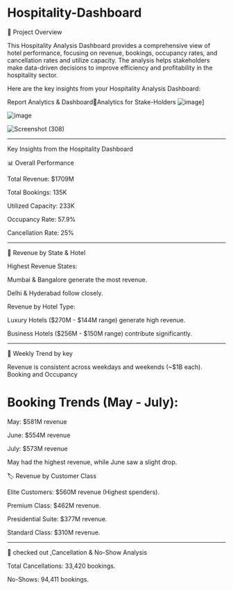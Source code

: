 # Hospitality-Dashboard

📌 Project Overview

This Hospitality Analysis Dashboard provides a comprehensive view of hotel performance, focusing on revenue, bookings, occupancy rates, and cancellation rates and utilize capacity. The analysis helps stakeholders make data-driven decisions to improve efficiency and profitability in the hospitality sector.

Here are the key insights from your Hospitality Analysis Dashboard:


Report Analytics & DashboardAnalytics for Stake-Holders ![image](https://github.com/user-attachments/assets/2e19b860-c852-4b12-89af-757edb4c8e73)]


![image](https://github.com/user-attachments/assets/ba345751-f9c7-4f48-8805-100febebb921)


![Screenshot (308)](https://github.com/user-attachments/assets/9881884b-5139-4712-8932-567f0d97a544)


---

Key Insights from the Hospitality Dashboard

📊 Overall Performance

Total Revenue: $1709M

Total Bookings: 135K

Utilized Capacity: 233K

Occupancy Rate: 57.9%

Cancellation Rate: 25%


---

🏨 Revenue by State & Hotel

Highest Revenue States:

Mumbai & Bangalore generate the most revenue.

Delhi & Hyderabad follow closely.

Revenue by Hotel Type:

Luxury Hotels ($270M - $144M range) generate high revenue.

Business Hotels ($256M - $150M range) contribute significantly.



---

📅 Weekly Trend by key

Revenue is consistent across weekdays and weekends (~$1B each).
Booking and Occupancy 

# Booking Trends (May - July):

May: $581M revenue

June: $554M revenue

July: $573M revenue

May had the highest revenue, while June saw a slight drop.
 

🏷️ Revenue by Customer Class

Elite Customers: $560M revenue (Highest spenders).

Premium Class: $462M revenue.

Presidential Suite: $377M revenue.

Standard Class: $310M revenue.


---

🚀 checked out ,Cancellation & No-Show Analysis

Total Cancellations: 33,420 bookings.

No-Shows: 94,411 bookings.

